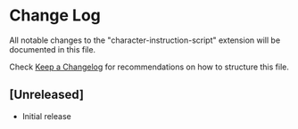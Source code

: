 # Change Log

All notable changes to the "character-instruction-script" extension will be documented in this file.

Check [Keep a Changelog](http://keepachangelog.com/) for recommendations on how to structure this file.

## [Unreleased]

- Initial release